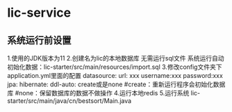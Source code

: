# lic-service
## 系统运行前设置
1.使用的JDK版本为11
2.创建名为lic的本地数据库 无需运行sql文件 
  系统运行自动初始化数据：lic-starter/src/main/resources/import.sql
3.修改config文件夹下application.yml里面的配置
datasource:
    url: xxx
    username:xxx
    password:xxx
jpa:
    hibernate:
    ddl-auto: create或是none
    #create：重新运行程序会初始化数据库
    #none：保留数据库的数据不做操作
4.运行本地redis
5.运行系统 lic-starter/src/main/java/cn/bestsort/Main.java
